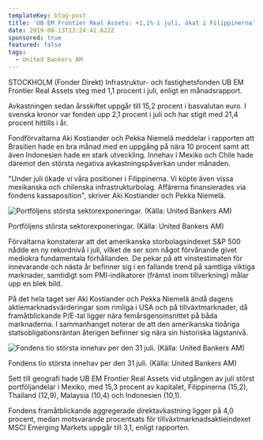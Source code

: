 ```yaml
---
templateKey: blog-post
title: 'UB EM Frontier Real Assets: +1,1% i juli, ökat i Filippinerna'
date: 2019-08-13T13:24:41.622Z
sponsored: true
featured: false
tags:
  - United Bankers AM
---
```

STOCKHOLM (Fonder Direkt) Infrastruktur- och fastighetsfonden UB EM Frontier Real Assets steg med 1,1 procent i juli, enligt en månadsrapport.



Avkastningen sedan årsskiftet uppgår till 15,2 procent i basvalutan euro. I svenska kronor var fonden upp 2,1 procent i juli och har stigit med 21,4 procent hittills i år.



Fondförvaltarna Aki Kostiander och Pekka Niemelä meddelar i rapporten att Brasilien hade en bra månad med en uppgång på nära 10 procent samt att även Indonesien hade en stark utveckling. Innehav i Mexiko och Chile hade däremot den största negativa avkastningspåverkan under månaden.



"Under juli ökade vi våra positioner i Filippinerna. Vi köpte även vissa mexikanska och chilenska infrastrukturbolag. Affärerna finansierades via fondens kassaposition", skriver Aki Kostiander och Pekka Niemelä.

![Portföljens största sektorexponeringar. (Källa: United Bankers AM)](/img/ub13aug3.png)

<span class="image-caption">Portföljens största sektorexponeringar. (Källa: United Bankers AM)</span>

Förvaltarna konstaterar att det amerikanska storbolagsindexet S&P 500 nådde en ny rekordnivå i juli, vilket de ser som något förvånande givet mediokra fundamentala förhållanden. De pekar på att vinstestimaten för innevarande och nästa år befinner sig i en fallande trend på samtliga viktiga marknader, samtidigt som PMI-indikatorer (främst inom tillverkning) målar upp en blek bild.



På det hela taget ser Aki Kostiander och Pekka Niemelä ändå dagens aktiemarknadsvärderingar som rimliga i USA och på tillväxtmarknader, då framåtblickande P/E-tal ligger nära femårsgenomsnittet på båda marknaderna. I sammanhanget noterar de att den amerikanska tioåriga statsobligationsräntan återigen befinner sig nära sin historiska lägstanivå.

![  Fondens tio största innehav per den 31 juli. (Källa: United Bankers AM)](/img/ub13aug4.png)

<span class="image-caption">  Fondens tio största innehav per den 31 juli. (Källa: United Bankers AM)</span>

Sett till geografi hade UB EM Frontier Real Assets vid utgången av juli störst portföljandelar i Mexiko, med 15,3 procent av kapitalet, Filippinerna (15,2), Thailand (12,9), Malaysia (10,4) och Indonesien (10,1).



Fondens framåtblickande aggregerade direktavkastning ligger på 4,0 procent, medan motsvarande procentsats för tillväxtmarknadsaktieindexet MSCI Emerging Markets uppgår till 3,1, enligt rapporten.
